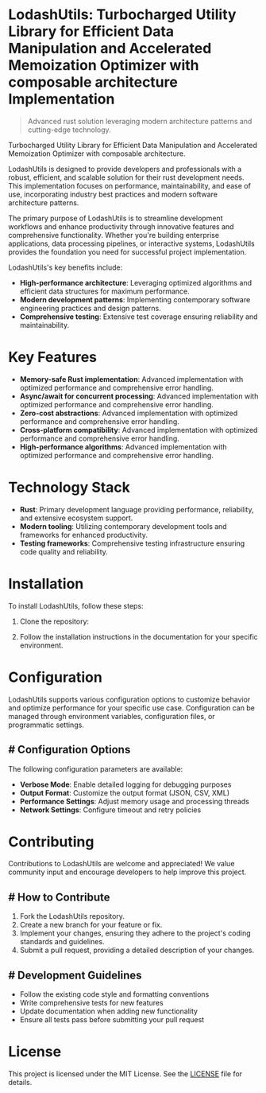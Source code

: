 <!-- fallback_LodashUtils_20250807003728_65931 -->

# LodashUtils: Turbocharged Utility Library for Efficient Data Manipulation and Accelerated Memoization Optimizer with composable architecture Implementation
> Advanced rust solution leveraging modern architecture patterns and cutting-edge technology.

Turbocharged Utility Library for Efficient Data Manipulation and Accelerated Memoization Optimizer with composable architecture.

LodashUtils is designed to provide developers and professionals with a robust, efficient, and scalable solution for their rust development needs. This implementation focuses on performance, maintainability, and ease of use, incorporating industry best practices and modern software architecture patterns.

The primary purpose of LodashUtils is to streamline development workflows and enhance productivity through innovative features and comprehensive functionality. Whether you're building enterprise applications, data processing pipelines, or interactive systems, LodashUtils provides the foundation you need for successful project implementation.

LodashUtils's key benefits include:

* **High-performance architecture**: Leveraging optimized algorithms and efficient data structures for maximum performance.
* **Modern development patterns**: Implementing contemporary software engineering practices and design patterns.
* **Comprehensive testing**: Extensive test coverage ensuring reliability and maintainability.

# Key Features

* **Memory-safe Rust implementation**: Advanced implementation with optimized performance and comprehensive error handling.
* **Async/await for concurrent processing**: Advanced implementation with optimized performance and comprehensive error handling.
* **Zero-cost abstractions**: Advanced implementation with optimized performance and comprehensive error handling.
* **Cross-platform compatibility**: Advanced implementation with optimized performance and comprehensive error handling.
* **High-performance algorithms**: Advanced implementation with optimized performance and comprehensive error handling.

# Technology Stack

* **Rust**: Primary development language providing performance, reliability, and extensive ecosystem support.
* **Modern tooling**: Utilizing contemporary development tools and frameworks for enhanced productivity.
* **Testing frameworks**: Comprehensive testing infrastructure ensuring code quality and reliability.

# Installation

To install LodashUtils, follow these steps:

1. Clone the repository:


2. Follow the installation instructions in the documentation for your specific environment.

# Configuration

LodashUtils supports various configuration options to customize behavior and optimize performance for your specific use case. Configuration can be managed through environment variables, configuration files, or programmatic settings.

## # Configuration Options

The following configuration parameters are available:

* **Verbose Mode**: Enable detailed logging for debugging purposes
* **Output Format**: Customize the output format (JSON, CSV, XML)
* **Performance Settings**: Adjust memory usage and processing threads
* **Network Settings**: Configure timeout and retry policies

# Contributing

Contributions to LodashUtils are welcome and appreciated! We value community input and encourage developers to help improve this project.

## # How to Contribute

1. Fork the LodashUtils repository.
2. Create a new branch for your feature or fix.
3. Implement your changes, ensuring they adhere to the project's coding standards and guidelines.
4. Submit a pull request, providing a detailed description of your changes.

## # Development Guidelines

* Follow the existing code style and formatting conventions
* Write comprehensive tests for new features
* Update documentation when adding new functionality
* Ensure all tests pass before submitting your pull request

# License

This project is licensed under the MIT License. See the [LICENSE](https://github.com/sandibrrm/LodashUtils/blob/main/LICENSE) file for details.
